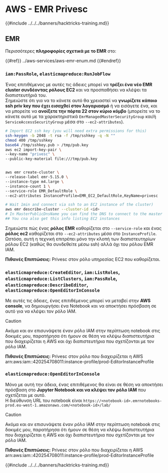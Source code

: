# AWS - EMR Privesc

{{#include ../../../banners/hacktricks-training.md}}

## EMR

Περισσότερες **πληροφορίες σχετικά με το EMR** στο:

{{#ref}}
../aws-services/aws-emr-enum.md
{{#endref}}

### `iam:PassRole`, `elasticmapreduce:RunJobFlow`

Ένας επιτιθέμενος με αυτές τις άδειες μπορεί να **τρέξει ένα νέο EMR cluster συνδέοντας ρόλους EC2** και να προσπαθήσει να κλέψει τα διαπιστευτήριά του.\
Σημειώστε ότι για να το κάνετε αυτό θα χρειαστεί να **γνωρίζετε κάποιο ssh priv key που έχει εισαχθεί στον λογαριασμό** ή να εισάγετε ένα, και να μπορείτε να **ανοίξετε την πόρτα 22 στον κύριο κόμβο** (μπορείτε να το κάνετε αυτό με τα χαρακτηριστικά `EmrManagedMasterSecurityGroup` και/ή `ServiceAccessSecurityGroup` μέσα στο `--ec2-attributes`).
```bash
# Import EC2 ssh key (you will need extra permissions for this)
ssh-keygen -b 2048 -t rsa -f /tmp/sshkey -q -N ""
chmod 400 /tmp/sshkey
base64 /tmp/sshkey.pub > /tmp/pub.key
aws ec2 import-key-pair \
--key-name "privesc" \
--public-key-material file:///tmp/pub.key


aws emr create-cluster \
--release-label emr-5.15.0 \
--instance-type m4.large \
--instance-count 1 \
--service-role EMR_DefaultRole \
--ec2-attributes InstanceProfile=EMR_EC2_DefaultRole,KeyName=privesc

# Wait 1min and connect via ssh to an EC2 instance of the cluster)
aws emr describe-cluster --cluster-id <id>
# In MasterPublicDnsName you can find the DNS to connect to the master instance
## You cna also get this info listing EC2 instances
```
Σημειώστε πώς ένας **ρόλος EMR** καθορίζεται στο `--service-role` και ένας **ρόλος ec2** καθορίζεται στο `--ec2-attributes` μέσα στο `InstanceProfile`. Ωστόσο, αυτή η τεχνική επιτρέπει μόνο την κλοπή των διαπιστευτηρίων ρόλου EC2 (καθώς θα συνδεθείτε μέσω ssh) αλλά όχι του ρόλου EMR IAM.

**Πιθανές Επιπτώσεις:** Privesc στον ρόλο υπηρεσίας EC2 που καθορίζεται.

### `elasticmapreduce:CreateEditor`, `iam:ListRoles`, `elasticmapreduce:ListClusters`, `iam:PassRole`, `elasticmapreduce:DescribeEditor`, `elasticmapreduce:OpenEditorInConsole`

Με αυτές τις άδειες, ένας επιτιθέμενος μπορεί να μεταβεί στην **AWS console**, να δημιουργήσει ένα Notebook και να αποκτήσει πρόσβαση σε αυτό για να κλέψει τον ρόλο IAM.

> [!CAUTION]
> Ακόμα και αν επισυνάψετε έναν ρόλο IAM στην περίπτωση notebook στις δοκιμές μου, παρατήρησα ότι ήμουν σε θέση να κλέψω διαπιστευτήρια που διαχειρίζεται η AWS και όχι διαπιστευτήρια που σχετίζονται με τον ρόλο IAM.

**Πιθανές Επιπτώσεις:** Privesc στον ρόλο που διαχειρίζεται η AWS arn:aws:iam::420254708011:instance-profile/prod-EditorInstanceProfile

### `elasticmapreduce:OpenEditorInConsole`

Μόνο με αυτή την άδεια, ένας επιτιθέμενος θα είναι σε θέση να αποκτήσει πρόσβαση στο **Jupyter Notebook και να κλέψει τον ρόλο IAM** που σχετίζεται με αυτό.\
Η διεύθυνση URL του notebook είναι `https://<notebook-id>.emrnotebooks-prod.eu-west-1.amazonaws.com/<notebook-id>/lab/`

> [!CAUTION]
> Ακόμα και αν επισυνάψετε έναν ρόλο IAM στην περίπτωση notebook στις δοκιμές μου, παρατήρησα ότι ήμουν σε θέση να κλέψω διαπιστευτήρια που διαχειρίζεται η AWS και όχι διαπιστευτήρια που σχετίζονται με τον ρόλο IAM.

**Πιθανές Επιπτώσεις:** Privesc στον ρόλο που διαχειρίζεται η AWS arn:aws:iam::420254708011:instance-profile/prod-EditorInstanceProfile

{{#include ../../../banners/hacktricks-training.md}}
